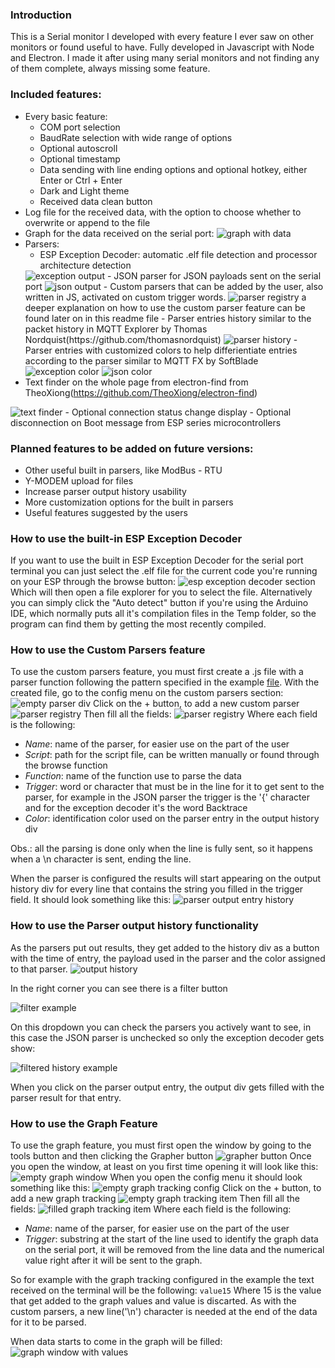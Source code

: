 ### Introduction
This is a Serial monitor I developed with every feature I ever saw on other monitors or found useful to have. Fully developed in Javascript with Node and Electron. I made it after using many serial monitors and not finding any of them complete, always missing some feature.

### Included features:
- Every basic feature:
    - COM port selection
    - BaudRate selection with wide range of options
    - Optional autoscroll
    - Optional timestamp
    - Data sending with line ending options and optional hotkey, either Enter or Ctrl + Enter
    - Dark and Light theme
    - Received data clean button
- Log file for the received data, with the option to choose whether to overwrite or append to the file
- Graph for the data received on the serial port:
    <img src="/documentation/graph window with values.png" alt="graph with data">
- Parsers:
    - ESP Exception Decoder: automatic .elf file detection and processor architecture detection
    <img src="/documentation/exception decoder output.png" alt="exception output">
    - JSON parser for JSON payloads sent on the serial port
    <img src="/documentation/json output.png" alt="json output">
    - Custom parsers that can be added by the user, also written in JS, activated on custom trigger words.
    <img src="/documentation/custom parser registry.png" alt="parser registry">
    a deeper explanation on how to use the custom parser feature can be found later on in this readme file
    - Parser entries history similar to the packet history in MQTT Explorer by Thomas Nordquist(https://github.com/thomasnordquist)  
    <img src="/documentation/parser output entry history.png" alt="parser history">  
    - Parser entries with customized colors to help differientiate entries according to the parser similar to MQTT FX by SoftBlade    
    <img src="/documentation/exception decoder parser color.png" alt="exception color">
    <img src="/documentation/json parser color.png" alt="json color">
- Text finder on the whole page from electron-find from TheoXiong(https://github.com/TheoXiong/electron-find)
<img src="/documentation/text finder.png" alt="text finder">
- Optional connection status change display
- Optional disconnection on Boot message from ESP series microcontrollers

### Planned features to be added on future versions:
- Other useful built in parsers, like ModBus - RTU
- Y-MODEM upload for files
- Increase parser output history usability
- More customization options for the built in parsers
- Useful features suggested by the users

### How to use the built-in ESP Exception Decoder
If you want to use the built in ESP Exception Decoder for the serial port terminal you can just select the .elf file for the current code you're running on your ESP through the browse button:
<img src="/documentation/esp exception decoder section.png" alt="esp exception decoder section">
Which will then open a file explorer for you to select the file. Alternatively you can simply click the "Auto detect" button if you're using the Arduino IDE, which normally puts all it's compilation files in the Temp folder, so the program can find them by getting the most recently compiled.

### How to use the Custom Parsers feature
To use the custom parsers feature, you must first create a .js file with a parser function following the pattern specified in the example [file](/documentation/customParserExample.js). With the created file, go to the config menu on the custom parsers section:
<img src="/documentation/empty custom parser div.png" alt="empty parser div">
Click on the + button, to add a new custom parser
<img src="/documentation/empty custom parser registry.png" alt="parser registry">
Then fill all the fields:
<img src="/documentation/custom parser registry.png" alt="parser registry">
Where each field is the following:
- *Name*: name of the parser, for easier use on the part of the user
- *Script*: path for the script file, can be written manually or found through the browse function
- *Function*: name of the function use to parse the data
- *Trigger*: word or character that must be in the line for it to get sent to the parser, for example in the JSON parser the trigger is the '{' character and for the exception decoder it's the word Backtrace
- *Color*: identification color used on the parser entry in the output history div

Obs.: all the parsing is done only when the line is fully sent, so it happens when a \n character is sent, ending the line.

When the parser is configured the results will start appearing on the output history div for every line that contains the string you filled in the trigger field. It should look something like this:
<img src="/documentation/parser output entry history.png" alt="parser output entry history">

### How to use the Parser output history functionality
As the parsers put out results, they get added to the history div as a button with the time of entry, the payload used in the parser and the color assigned to that parser. 
<img src="/documentation/output history example.png" alt="output history">

In the right corner you can see there is a filter button

<img src="/documentation/filter example.png" alt="filter example">

On this dropdown you can check the parsers you actively want to see, in this case the JSON parser is unchecked so only the exception decoder gets show:

<img src="/documentation/filtered history example.png" alt="filtered history example">

When you click on the parser output entry, the output div gets filled with the parser result for that entry.

### How to use the Graph Feature

To use the graph feature, you must first  open the window by going to the tools button and then clicking the Grapher button
<img src="/documentation/grapher button.png" alt="grapher button">
Once you open the window, at least on you first time opening it will look like this:
<img src="/documentation/empty graph window.png" alt="empty graph window">
When you open the config menu it should look something like this:
<img src="/documentation/graph tracking empty.png" alt="empty graph tracking config">
Click on the + button, to add a new graph tracking
<img src="/documentation/empty graph tracking item.png" alt="empty graph tracking item">
Then fill all the fields:
<img src="/documentation/filled graph tracking item.png" alt="filled graph tracking item">
Where each field is the following:
- *Name*: name of the parser, for easier use on the part of the user
- *Trigger*: substring at the start of the line used to identify the graph data on the serial port, it will be removed from the line data and the numerical value right after it will be sent to the graph.

So for example with the graph tracking configured in the example the text received on the terminal will be the following:
`value15`
Where 15 is the value that get added to the graph values and value is discarted. As with the custom parsers, a new line('\n') character is needed at the end of the data for it to be parsed.

When data starts to come in the graph will be filled:
<img src="/documentation/graph window with values.png" alt="graph window with values">